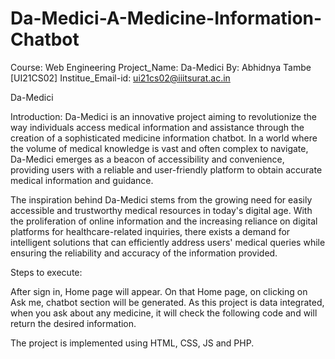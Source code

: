 # Da-Medici-A-Medicine-Information-Chatbot
Course: Web Engineering
Project_Name: Da-Medici
By: Abhidnya Tambe [UI21CS02]
Institue_Email-id: ui21cs02@iiitsurat.ac.in

Da-Medici

Introduction:
	Da-Medici is an innovative project aiming to revolutionize the way individuals access medical information and assistance through the creation of a sophisticated medicine information chatbot. In a world where the volume of medical knowledge is vast and often complex to navigate, Da-Medici emerges as a beacon of accessibility and convenience, providing users with a reliable and user-friendly platform to obtain accurate medical information and guidance.

The inspiration behind Da-Medici stems from the growing need for easily accessible and trustworthy medical resources in today's digital age. With the proliferation of online information and the increasing reliance on digital platforms for healthcare-related inquiries, there exists a demand for intelligent solutions that can efficiently address users' medical queries while ensuring the reliability and accuracy of the information provided.


Steps to execute:

After sign in, Home page will appear. On that Home page, on clicking on Ask me, chatbot section will be generated.
As this project is data integrated, when you ask about any medicine, it will check the following code and will return the desired information.

The project is implemented using HTML, CSS, JS and PHP.
